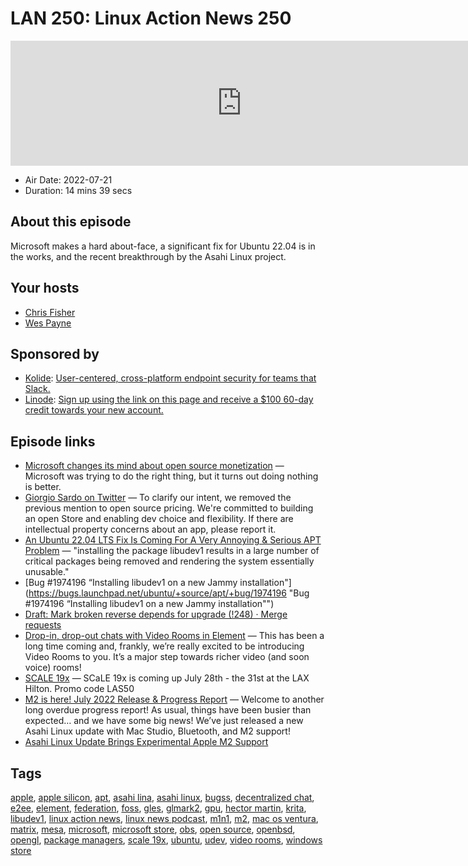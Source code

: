 # LAN 250: Linux Action News 250

<iframe src="https://player.fireside.fm/v2/DAcK9LdX+ZLzPUtJV?theme=dark" width="740" height="200" frameborder="0" scrolling="no"></iframe>

* Air Date: 2022-07-21
* Duration: 14 mins 39 secs

## About this episode

Microsoft makes a hard about-face, a significant fix for Ubuntu 22.04 is in the works, and the recent breakthrough by the Asahi Linux project.

## Your hosts
* [Chris Fisher](https://linuxactionnews.com/hosts/chris)
* [Wes Payne](https://linuxactionnews.com/hosts/wes)

## Sponsored by

  * [Kolide](https://kolide.com/lan): [User-centered, cross-platform endpoint security for teams that Slack. ](https://kolide.com/lan)
  * [Linode](http://linode.com/lan): [Sign up using the link on this page and receive a $100 60-day credit towards your new account. ](http://linode.com/lan)



## Episode links

  * [Microsoft changes its mind about open source monetization](https://www.pcgamer.com/microsoft-store-u-turn-open-source/ "Microsoft changes its mind about open source monetization") — Microsoft was trying to do the right thing, but it turns out doing nothing is better.
  * [Giorgio Sardo on Twitter](https://twitter.com/gisardo/status/1549055495243194371 "Giorgio Sardo on Twitter") — To clarify our intent, we removed the previous mention to open source pricing. We're committed to building an open Store and enabling dev choice and flexibility. If there are intellectual property concerns about an app, please report it.
  * [An Ubuntu 22.04 LTS Fix Is Coming For A Very Annoying & Serious APT Problem](https://www.phoronix.com/scan.php?page=news_item&px=Ubuntu-22.04-APT-Breaks-Things "An Ubuntu 22.04 LTS Fix Is Coming For A Very Annoying & Serious APT Problem") — "installing the package libudev1 results in a large number of critical packages being removed and rendering the system essentially unusable."
  * [Bug #1974196 “Installing libudev1 on a new Jammy installation"](https://bugs.launchpad.net/ubuntu/+source/apt/+bug/1974196 "Bug #1974196 “Installing libudev1 on a new Jammy installation"")
  * [Draft: Mark broken reverse depends for upgrade (!248) · Merge requests](https://salsa.debian.org/apt-team/apt/-/merge_requests/248 "Draft: Mark broken reverse depends for upgrade \(!248\) · Merge requests")
  * [Drop-in, drop-out chats with Video Rooms in Element](https://element.io/blog/drop-in-drop-out-chats-with-video-rooms-and-a-new-search-experience "Drop-in, drop-out chats with Video Rooms in Element") — This has been a long time coming and, frankly, we’re really excited to be introducing Video Rooms to you. It’s a major step towards richer video (and soon voice) rooms!
  * [SCALE 19x](https://www.socallinuxexpo.org/blog/scale-19x-and-covid-19 "SCALE 19x") — SCaLE 19x is coming up July 28th - the 31st at the LAX Hilton. Promo code LAS50
  * [M2 is here! July 2022 Release & Progress Report](https://asahilinux.org/2022/07/july-2022-release/ "M2 is here! July 2022 Release & Progress Report") — Welcome to another long overdue progress report! As usual, things have been busier than expected… and we have some big news! We’ve just released a new Asahi Linux update with Mac Studio, Bluetooth, and M2 support!
  * [Asahi Linux Update Brings Experimental Apple M2 Support](https://www.phoronix.com/scan.php?page=news_item&px=Asahi-Linux-Apple-M2-Initial "Asahi Linux Update Brings Experimental Apple M2 Support")



## Tags

[apple](https://linuxactionnews.com/tags/apple), [apple silicon](https://linuxactionnews.com/tags/apple%20silicon), [apt](https://linuxactionnews.com/tags/apt), [asahi lina](https://linuxactionnews.com/tags/asahi%20lina), [asahi linux](https://linuxactionnews.com/tags/asahi%20linux), [bugss](https://linuxactionnews.com/tags/bugss), [decentralized chat](https://linuxactionnews.com/tags/decentralized%20chat), [e2ee](https://linuxactionnews.com/tags/e2ee), [element](https://linuxactionnews.com/tags/element), [federation](https://linuxactionnews.com/tags/federation), [foss](https://linuxactionnews.com/tags/foss), [gles](https://linuxactionnews.com/tags/gles), [glmark2](https://linuxactionnews.com/tags/glmark2), [gpu](https://linuxactionnews.com/tags/gpu), [hector martin](https://linuxactionnews.com/tags/hector%20martin), [krita](https://linuxactionnews.com/tags/krita), [libudev1](https://linuxactionnews.com/tags/libudev1), [linux action news](https://linuxactionnews.com/tags/linux%20action%20news), [linux news podcast](https://linuxactionnews.com/tags/linux%20news%20podcast), [m1n1](https://linuxactionnews.com/tags/m1n1), [m2](https://linuxactionnews.com/tags/m2), [mac os ventura](https://linuxactionnews.com/tags/mac%20os%20ventura), [matrix](https://linuxactionnews.com/tags/matrix), [mesa](https://linuxactionnews.com/tags/mesa), [microsoft](https://linuxactionnews.com/tags/microsoft), [microsoft store](https://linuxactionnews.com/tags/microsoft%20store), [obs](https://linuxactionnews.com/tags/obs), [open source](https://linuxactionnews.com/tags/open%20source), [openbsd](https://linuxactionnews.com/tags/openbsd), [opengl](https://linuxactionnews.com/tags/opengl), [package managers](https://linuxactionnews.com/tags/package%20managers), [scale 19x](https://linuxactionnews.com/tags/scale%2019x), [ubuntu](https://linuxactionnews.com/tags/ubuntu), [udev](https://linuxactionnews.com/tags/udev), [video rooms](https://linuxactionnews.com/tags/video%20rooms), [windows store](https://linuxactionnews.com/tags/windows%20store)